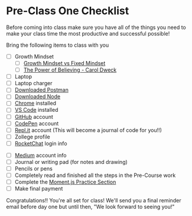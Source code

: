 # Pre-Class One Checklist

Before coming into class make sure you have all of the things you need to make your class time the most productive and successful possible!

Bring the following items to class with you

- [ ] Growth Mindset
    * [ ] [Growth Mindset vs Fixed Mindset](https://youtu.be/M1CHPnZfFmU)
    * [ ] [The Power of Believing - Carol Dweck](https://www.ted.com/talks/carol_dweck_the_power_of_believing_that_you_can_improve)
- [ ] Laptop
- [ ] Laptop charger
- [ ] [Downloaded Postman](https://www.getpostman.com/downloads/)
- [ ] [Downloaded Node](https://nodejs.org)
- [ ] [Chrome](https://support.google.com/chrome/answer/95346?co=GENIE.Platform%3DDesktop&hl=en) installed
- [ ] [VS Code](https://code.visualstudio.com/download) installed
- [ ] [GitHub](https://github.com/) account
- [ ] [CodePen](https://codepen.io/) account
- [ ] [Repl.it](https://repl.it/repls) account (This will become a journal of code for you!!)
- [ ] Zollege profile
- [ ] [RocketChat](https://chat.austincodingacademy.com/) login info
<!-- - [ ] [HackOverflow](https://discourse.austincodingacademy.com/) login info -->
- [ ] [Medium](https://medium.com/) account info
- [ ] Journal or writing pad (for notes and drawing)
- [ ] Pencils or pens
- [ ] Completely read and finished all the steps in the Pre-Course work
- [ ] Complete the [Moment.js Practice Section](./nodeRecap.md#Practice-It-:-NPM)
- [ ] Make final payment

Congratulations!! You're all set for class! We'll send you a final reminder email before day one but until then, "We look forward to seeing you!"



